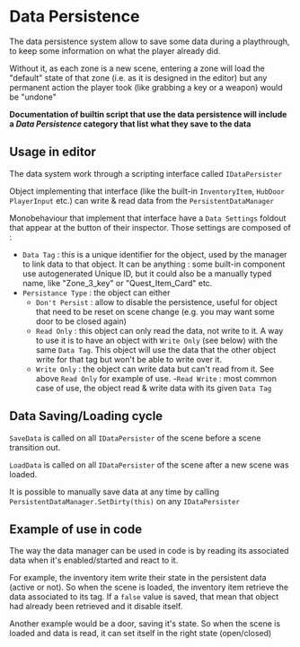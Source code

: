 Data Persistence
================

The data persistence system allow to save some data during a playthrough, to
keep some information on what the player already did.

Without it, as each zone is a new scene, entering a zone will load the "default"
state of that zone (i.e. as it is designed in the editor) but any permanent
action the player took (like grabbing a key or a weapon) would be "undone"

**Documentation of builtin script that use the data persistence will include a
*Data Persistence* category that list what they save to the data**

Usage in editor
---------------

The data system work through a scripting interface called `IDataPersister`

Object implementing that interface (like the built-in `InventoryItem`, `HubDoor`
  `PlayerInput` etc.) can write & read data from the `PersistentDataManager`

Monobehaviour that implement that interface have a `Data Settings` foldout that
appear at the button of their inspector. Those settings are composed of :
- `Data Tag` : this is a unique identifier for the object, used by the manager
to link data to that object. It can be anything : some built-in component use
autogenerated Unique ID, but it could also be a manually typed name, like
"Zone_3_key" or "Quest_Item_Card" etc.
- `Persistance Type` : the object can either
    - `Don't Persist` : allow to disable the persistence, useful for object that
    need to be reset on scene change (e.g. you may want some door to be closed
      again)
    - `Read Only` : this object can only read the data, not write to it. A way
    to use it is to have an object with `Write Only` (see below) with the same
    `Data Tag`. This object will use the data that the other object write for
    that tag but won't be able to write over it.
    - `Write Only` : the object can write data but can't read from it. See above
    `Read Only` for example of use.
    -`Read Write` : most common case of use, the object read & write data with
    its given `Data Tag`

Data Saving/Loading cycle
-------------------------

`SaveData` is called on all `IDataPersister` of the scene before a scene
transition out.

`LoadData` is called on all `IDataPersister` of the scene after a new scene was
loaded.

It is possible to manually save data at any time by calling
`PersistentDataManager.SetDirty(this)` on any `IDataPersister`

Example of use in code
----------------------

The way the data manager can be used in code is by reading its associated data
when it's enabled/started and react to it.

For example, the inventory item write their state in the persistent data (active
or not). So when the scene is loaded, the inventory item retrieve the data
associated to its tag. If a `false` value is saved, that mean that object had
already been retrieved and it disable itself.

Another example would be a door, saving it's state. So when the scene is loaded
and data is read, it can set itself in the right state (open/closed)
